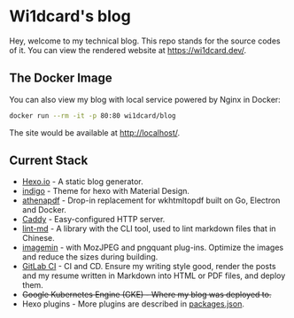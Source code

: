# Wi1dcard's blog

Hey, welcome to my technical blog. This repo stands for the source codes of it. You can view the rendered website at <https://wi1dcard.dev/>.

## The Docker Image

You can also view my blog with local service powered by Nginx in Docker:

```bash
docker run --rm -it -p 80:80 wi1dcard/blog
```

The site would be available at <http://localhost/>.

## Current Stack

- [Hexo.io](https://hexo.io/) - A static blog generator.
- [indigo](https://github.com/yscoder/hexo-theme-indigo) - Theme for hexo with Material Design.
- [athenapdf](https://github.com/arachnys/athenapdf) - Drop-in replacement for wkhtmltopdf built on Go, Electron and Docker.
- [Caddy](https://caddyserver.com/) - Easy-configured HTTP server.
- [lint-md](https://github.com/hustcc/lint-md) - A library with the CLI tool, used to lint markdown files that in Chinese.
- [imagemin](https://github.com/imagemin/imagemin) - with MozJPEG and pngquant plug-ins. Optimize the images and reduce the sizes during building.
- [GitLab CI](https://gitlab.com/wi1dcard/blog/pipelines) - CI and CD. Ensure my writing style good, render the posts and my resume written in Markdown into HTML or PDF files, and deploy them.
- ~~Google Kubernetes Engine (GKE) - Where my blog was deployed to.~~
- Hexo plugins - More plugins are described in [packages.json](https://github.com/wi1dcard/blog/blob/master/package.json).
